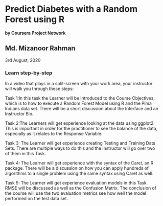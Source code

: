# Predict Diabetes with a Random Forest using R
**by Coursera Project Network**
## Md. Mizanoor Rahman
3rd August, 2020


### Learn step-by-step
In a video that plays in a split-screen with your work area, your instructor will walk you through these steps:

Task 1:In this task the Learner will be introduced to the Course Objectives, which is to how to execute a Random Forest Model using R and the Pima Indians data set. There will be a short discussion about the Interface and an Instructor Bio.


Task 2:The Learners will get experience looking at the data using ggplot2. This is important in order for the practitioner to see the balance of the data, especially as it relates to the Response Variable.


Task 3: The Learner will get experience creating Testing and Training Data Sets. There are multiple ways to do this and the Instructor will go over two of them in this Task.


Task 4: The Learner will get experience with the syntax of the Caret, an R package. There will be a discussion on how you can apply hundreds of algorithms to a single problem using the same syntax using Caret as well.


Task 5: The Learner will get experience evaluation models in this Task. RMSE will be discussed as well as the Confusion Matrix. The conclusion of the course will use the two evaluation metrics see how well the model performed on the test data set.

